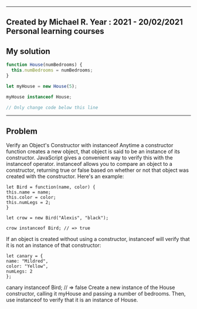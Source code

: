 ------
Created by Michael R. Year : 2021 - 20/02/2021 Personal learning courses
------

## My solution

```javascript
function House(numBedrooms) {
  this.numBedrooms = numBedrooms;
}

let myHouse = new House(5);

myHouse instanceof House;

// Only change code below this line
```
---

## Problem
Verify an Object's Constructor with instanceof
Anytime a constructor function creates a new object, that object is said to be an instance of its constructor. JavaScript gives a convenient way to verify this with the instanceof operator. instanceof allows you to compare an object to a constructor, returning true or false based on whether or not that object was created with the constructor. Here's an example:
```
let Bird = function(name, color) {
this.name = name;
this.color = color;
this.numLegs = 2;
}

let crow = new Bird("Alexis", "black");

crow instanceof Bird; // => true
```
If an object is created without using a constructor, instanceof will verify that it is not an instance of that constructor:
```
let canary = {
name: "Mildred",
color: "Yellow",
numLegs: 2
};
```
canary instanceof Bird; // => false
Create a new instance of the House constructor, calling it myHouse and passing a number of bedrooms. Then, use instanceof to verify that it is an instance of House.
